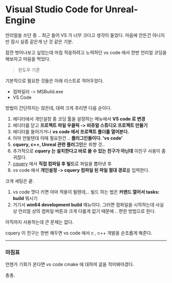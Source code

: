 # Visual Studio Code for Unreal-Engine

언리얼을 쓰던 중 .. 최근 들어 VS 가 너무 크다고 생각이 들었다. 마음에 안든건 아니지만 잠시 실증 같은게 난 것 같은 기분.

잠깐 벗어나보고 싶었는데 마침 적응하려고 노력하던 vs code 에서 한번 언리얼 코딩을 해보자고 마음을 먹었다.



> 윈도우 기준

기본적으로 필요한 것들은 아래 리스트로 적어두었다.

- 컴파일러 -> MSBuild.exe
- VS Code 



방법이 간단하지는 않은데, 대략 크게 추리면 다음 순이다.

1. 에디터에서 개인설정 중 코딩 툴을 설정하는 메뉴에서 **VS code 로 변경**
2. 에디터를 닫고 **프로젝트 파일 우클릭 -> 비쥬얼 스튜디오 프로젝트 만들기** 
3. 에디터를 들어가거나 **vs code 에서 프로젝트 폴더를 열어본다.**
4. 아마 안될텐데 이때 필요한건 .. **플러그인들이다. 'vs code'**
5. **cquery, c++, Unreal 관련 플러그인**은 취향 것.. 
6. 추가적으로 **cquery 는 설치한다고 바로 쓸 수 있는 친구가 아닌데** 이친구 사용이 좀 귀찮다.
7. [cquery](https://github.com/cquery-project/cquery) 에서 **직접 컴파일 후 빌드**로 파일을 뽑아낸 후 
8. vs code 에서 **개인설정 -> cquery 컴파일 된 파일 절대 경로**를 입력한다.



크게 세팅은 끝.

1. vs code 껏다 키면 아마 적용이 될텐데,.. 빌드 하는 법은 **커맨드 열어서 tasks: build** 뭐시기
2. 거기서 **win64 development build** 메뉴이다. 그러면 컴파일을 시작하는데 사실상 언리얼 상의 컴파일 버튼과 크게 다를게 없기 때문에 .. 편한 방법으로 한다. 



아직까지 사용하는데 큰 문제는 없다. 

cquery 이 친구는 한번 해두면 vs code 에서 c , c++ 개발을 순조롭게 해준다.

---

### 마침표

언젠가 기회가 온다면 vs code cmake 에 대하여 글을 적어봐야겠다.

총총.
